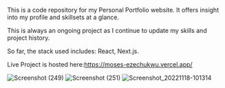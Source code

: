 This is a code repository for my Personal Portfolio website. It offers insight into my profile and skillsets at a glance.

This is always an ongoing project as I continue to update my skills and project history.

So far, the stack used includes: React, Next.js.

Live Project is hosted here:https://moses-ezechukwu.vercel.app/

![Screenshot (249)](https://user-images.githubusercontent.com/45429302/202664628-26c41a78-2d69-445a-8275-436e011d9736.png)
![Screenshot (251)](https://user-images.githubusercontent.com/45429302/202664907-38dfacdd-2e9d-489a-a4be-6a0e833638e6.png)
![Screenshot_20221118-101314](https://user-images.githubusercontent.com/45429302/202665863-9c633c78-281b-4754-84fe-28b917a76fd7.png)
